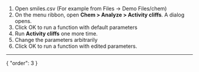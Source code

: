 1. Open smiles.csv (For example from Files -> Demo Files/chem)
2. On the menu ribbon, open **Chem > Analyze > Activity cliffs**. A dialog opens.
3. Click OK to run a function with default parameters
4. Run **Activity cliffs** one more time.
5. Change the parameters arbitrarily
6. Click OK to run a function with edited parameters.
---
{
  "order": 3
}